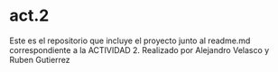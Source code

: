 # act.2
Este es el repositorio que incluye el proyecto junto al readme.md correspondiente a la ACTIVIDAD 2. Realizado por Alejandro Velasco y Ruben Gutierrez
